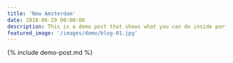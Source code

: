 ```yaml
---
title: 'New Amsterdam'
date: 2018-06-29 00:00:00
description: This is a demo post that shows what you can do inside portfolio and blog posts. We’ve included everything you need to create engaging posts and case studies to show off your work in a beautiful way.
featured_image: '/images/demo/blog-01.jpg'
---
```


{% include demo-post.md %}